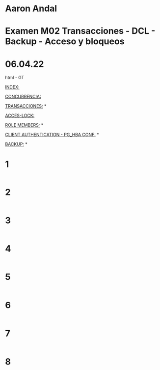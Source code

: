 # Aaron Andal 
# Examen M02 Transacciones - DCL - Backup - Acceso y bloqueos
# 06.04.22

html - GT

[INDEX:](file:///usr/share/doc/postgresql-doc-13/html/index.html)

[CONCURRENCIA:](file:///usr/share/doc/postgresql-doc-13/html/mvcc.html)

[TRANSACCIONES:](file:///usr/share/doc/postgresql-doc-13/html/transaction-iso.html) *

[ACCES-LOCK:](file:///usr/share/doc/postgresql-doc-13/html/explicit-locking.html)

[ROLE MEMBERS:](file:///usr/share/doc/postgresql-doc-13/html/role-membership.html) *

[CLIENT AUTHENTICATION - PG_HBA CONF:](file:///usr/share/doc/postgresql-doc-13/html/auth-pg-hba-conf.html) *

[BACKUP:](file:///usr/share/doc/postgresql-doc-13/html/backup-dump.html) *

# 1

```sql

```

# 2

```sql

```

# 3

```sql

```

# 4

```sql

```

# 5

```sql

```

# 6 

```sql

```

# 7 

```sql

```

# 8

```sql

```